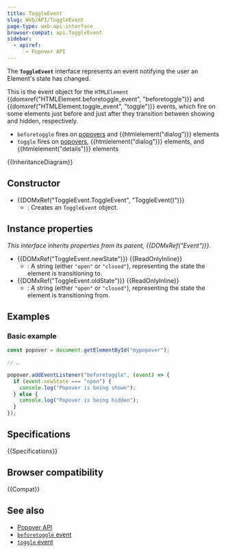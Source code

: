 ```yaml
---
title: ToggleEvent
slug: Web/API/ToggleEvent
page-type: web-api-interface
browser-compat: api.ToggleEvent
sidebar:
  - apiref:
      - Popover API
---
```


The **`ToggleEvent`** interface represents an event notifying the user an Element's state has changed.

This is the event object for the `HTMLElement` {{domxref("HTMLElement.beforetoggle_event", "beforetoggle")}} and {{domxref("HTMLElement.toggle_event", "toggle")}} events, which fire on some elements just before and just after they transition between showing and hidden, respectively.

- `beforetoggle` fires on [popovers](/en-US/docs/Web/API/Popover_API) and {{htmlelement("dialog")}} elements
- `toggle` fires on [popovers](/en-US/docs/Web/API/Popover_API), {{htmlelement("dialog")}} elements, and {{htmlelement("details")}} elements

{{InheritanceDiagram}}

## Constructor

- {{DOMxRef("ToggleEvent.ToggleEvent", "ToggleEvent()")}}
  - : Creates an `ToggleEvent` object.

## Instance properties

_This interface inherits properties from its parent, {{DOMxRef("Event")}}._

- {{DOMxRef("ToggleEvent.newState")}} {{ReadOnlyInline}}
  - : A string (either `"open"` or `"closed"`), representing the state the element is transitioning to.
- {{DOMxRef("ToggleEvent.oldState")}} {{ReadOnlyInline}}
  - : A string (either `"open"` or `"closed"`), representing the state the element is transitioning from.

## Examples

### Basic example

```js
const popover = document.getElementById("mypopover");

// …

popover.addEventListener("beforetoggle", (event) => {
  if (event.newState === "open") {
    console.log("Popover is being shown");
  } else {
    console.log("Popover is being hidden");
  }
});
```

## Specifications

{{Specifications}}

## Browser compatibility

{{Compat}}

## See also

- [Popover API](/en-US/docs/Web/API/Popover_API)
- [`beforetoggle` event](/en-US/docs/Web/API/HTMLElement/beforetoggle_event)
- [`toggle` event](/en-US/docs/Web/API/HTMLElement/toggle_event)
